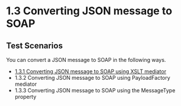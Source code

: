 # 1.3 Converting JSON message to SOAP 

## Test Scenarios
You can convert a JSON message to SOAP in the following ways. 

- [1.3.1 Converting JSON message to SOAP using XSLT mediator](https://github.com/wso2/product-ei/tree/product-scenarios/product-scenarios/1-integrating-systems-that-communicate-in-heterogeneous-message-formats/1.3-converting-json-to-soap/1.3.1-json-to-soap-usingXSLT)
- 1.3.2 Converting JSON message to SOAP using PayloadFactory mediator
- 1.3.3 Converting JSON message to SOAP using the MessageType property

